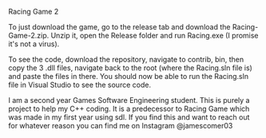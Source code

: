 Racing Game 2

To just download the game, go to the release tab and download the Racing-Game-2.zip. Unzip it, open the Release folder and run Racing.exe (I promise it's not a virus).

To see the code, download the repository, navigate to contrib, bin, then copy the 3 .dll files, navigate back to the root (where the Racing.sln file is) and paste the files in there. You should now be able to run the Racing.sln file in Visual Studio to see the source code.

I am a second year Games Software Engineering student. This is purely a project to help my C++ coding. It is a predecessor to Racing Game which was made in my first year using sdl. If you find this and want to reach out for whatever reason you can find me on Instagram @jamescomer03

